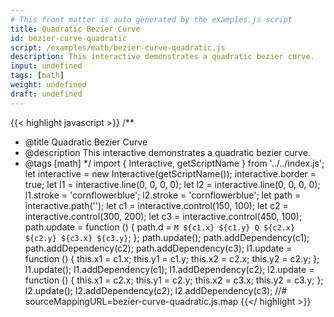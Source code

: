 ```yaml
---
# This front matter is auto generated by the examples.js script
title: Quadratic Bezier Curve
id: bezier-curve-quadratic
script: /examples/math/bezier-curve-quadratic.js
description: This interactive demonstrates a quadratic bezier curve.
input: undefined
tags: [math]
weight: undefined
draft: undefined
---
```


{{< highlight javascript >}}
/**
* @title Quadratic Bezier Curve
* @description This interactive demonstrates a quadratic bezier curve.
* @tags [math]
*/
import { Interactive, getScriptName } from '../../index.js';
let interactive = new Interactive(getScriptName());
interactive.border = true;
let l1 = interactive.line(0, 0, 0, 0);
let l2 = interactive.line(0, 0, 0, 0);
l1.stroke = 'cornflowerblue';
l2.stroke = 'cornflowerblue';
let path = interactive.path('');
let c1 = interactive.control(150, 100);
let c2 = interactive.control(300, 200);
let c3 = interactive.control(450, 100);
path.update = function () {
    path.d = `M ${c1.x} ${c1.y} Q ${c2.x} ${c2.y} ${c3.x} ${c3.y}`;
};
path.update();
path.addDependency(c1);
path.addDependency(c2);
path.addDependency(c3);
l1.update = function () {
    this.x1 = c1.x;
    this.y1 = c1.y;
    this.x2 = c2.x;
    this.y2 = c2.y;
};
l1.update();
l1.addDependency(c1);
l1.addDependency(c2);
l2.update = function () {
    this.x1 = c2.x;
    this.y1 = c2.y;
    this.x2 = c3.x;
    this.y2 = c3.y;
};
l2.update();
l2.addDependency(c2);
l2.addDependency(c3);
//# sourceMappingURL=bezier-curve-quadratic.js.map
{{</ highlight >}}

